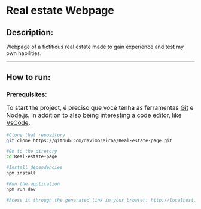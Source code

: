 <h1>Real estate Webpage</h1>
<h2>Description:</h2>
<p>
  Webpage of a fictitious real estate made to gain experience and test my own
  habilities.
</p>
<hr/>
<h2>How to run:</h2>
<h3 style='font-size:16px'>Prerequisites:</h3>
<p style='font-size:16px'>To start the project, é preciso que você tenha as ferramentas <a href='https://git-scm.com/'>Git</a> e <a href='https://nodejs.org/en/'>Node.js</a>. In addition to also being interesting a code editor, like <a href='https://code.visualstudio.com/'>VsCode</a>.</p>

```bash
#Clone that repository
git clone https://github.com/davimoreiraa/Real-estate-page.git

#Go to the diretory
cd Real-estate-page

#Install dependencies
npm install

#Run the application
npm run dev

#Acess it through the generated link in your browser: http://localhost:3000
```
